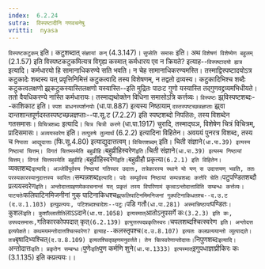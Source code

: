 ```yaml
---
index:  6.2.24
sutra:  विस्पष्टादीनि गणवचनेषु
vritti:  nyasa
---
```


`विस्पष्टकटुकम्` इति। कटुशब्दात् `संज्ञायां कन्` (4.3.147)। `सुप्सेति समासः` इति।
अथ `विशेषणं विशेष्येण बहुलम्` (2.1.57) इति विस्पष्टकटुकमित्यत्र विगृह्य कस्मात् कर्मधारय एव न क्रियते? इत्याह--`विस्पष्टादयो ह्यत्र` इत्यादि। कर्मधारयो हि सामानाधिकरण्ये सति भवति। न चेह सामानाधिकरण्यमस्ति। तस्माद्विस्पष्टादयोऽत्र कटुकादेः शब्दस्य यत् प्रवृत्तिनिमित्तं कटुकत्वादि तस्य विशेषणम्, न तद्वतो द्रव्यस्य। कटुकादिभिश्च शब्दैः कटुकत्वलक्षणो झ्र्कटुकस्यास्तिलक्षणो यस्यास्ति--इति मुद्रितः पाठःट गुणो यस्यास्ति तद्गुणवद्द्रव्यमभिधीयते। ततो वैयधिकरण्ये नास्ति कर्मधारायः। तस्माद्यथोक्तेन विधिना समासोऽत्रि कर्त्तव्यः।
`विस्पष्टः` झ्र्विस्पष्टशब्दः--काशिकाट इति। `स्पश बाधनस्पर्शनयोः` (धा.पा.887) इत्यस्य निष्ठायाम् `दस्तस्पष्टच्छन्नज्ञप्ताः` झ्र्वा दान्तशान्तपूर्णदस्तस्पष्टच्छन्नज्ञप्ताः--पा.सू.ट (7.2.27) इति स्पष्टशब्दो निपतितः, तस्य विशब्देन गतसमासः। `विचित्रशब्दः` इत्यादि। `चित्र चित्री करणे` (धा.पा.1917) चुरादि, तस्माद्घञ, विशेषेण चित्रं विचित्रम्, प्रादिसमासः। `अव्ययस्वरेण` इति। `तत्पुरुषे तुल्यार्थं` (6.2.2) इत्यादिना विहितेन। अवययं पुनरत्र विशब्दः, तस्य च `निपाता आद्युदात्ताः` (फि.सू.4.80) इत्याद्युदात्तत्वम्। `विचित्तशब्दम्` इति। चिती संज्ञाने` (धा.पा.39) इत्यस्य निष्ठायां चित्तम्। विगतं चित्तमस्येति बहुव्रीहि। `बहुव्रीहिस्वरेण` इति। `चिती संज्ञाने` (धा.पा.39) इत्यस्य निष्ठायां चित्तम्। विगतं चित्तमस्येति बहुव्रीहि। `बहुव्रीहिस्वरेण` इति। `बहुव्रीहौ प्रकृत्या` (6.2.1) इति विहितेन। `व्यक्तशब्दः` इत्यादि। अञ्जेर्विपूर्वस्य निष्ठायां गतिस्वर उदात्तः, तत्रेकारस्य स्थाने यो यण् स उदात्तयण् भवति, ततः परस्यकारस्यानुदात्तस्य स्वरितः। `सम्पन्नशब्द` इत्यादि। पदेः सम्पूर्वस्य निष्ठायां सम्पन्नशब्दः कर्त्तरि चेति। `पटुपण्डितशब्दौ प्रत्ययस्वरेण` इति। अन्तोदात्तग्रहणमेकवचनान्तं यत् प्रकृतं तस्य विपरिणामं कृत्वाऽन्तोदात्ताविति सम्बन्धः कर्त्तव्यः। पाटयतेः `फलिपाटिनमिजनीनां गुक् पाटिनाकिधश्च` झ्र्फलिपाटिनमिमनिजनां गुक्पटिनाकिधतश्च--द.उ.ट (द.उ.1.103) इत्युप्रत्ययः, पटिशब्दश्चादेशः--पटुः। `पडि गतौ` (धा.पा.281) अस्मान्निष्ठायां `पण्डितः`। `कुशलः` इति। कुशाँल्लातीति `लाऽऽदाने` (धा.पा.1058) इत्यस्मात् `आतोऽनुपसर्गे कः` (3.2.3) इति कः, उपपदसमासः, `गतिकारकोपपदात् कृत्` (6.2.139) इत्युत्तरपदप्रकृतिस्वरः। `चपलशब्दश्चित्स्वरेण` इति। अन्तोदत्त इत्यपेक्षते। कथमयमन्तोदात्तश्चित्स्वरेण? इत्याह--`कलस्तृपश्च` (द.उ.8.107) इत्यतः कलप्रत्ययान्तो व्युत्पाद्यते। तत्र `बृषादिभ्यश्चित्` (द.उ.8.109) इत्यतश्चिद्ग्रहणमनुवर्त्तते। तेन चित्स्वरेणान्तोदात्तः। `निपुणशब्दः` इत्यादि। `अन्तोदात्तः` इति। प्रकृतेन सम्बन्धः। `पुणेः` इति `पुण कर्मणि शुने` (धा.पा.1333) इत्यस्मात् `इगुपधाज्ञाप्रीकिरः कः (3.1.135) इति कप्रत्ययः।।

